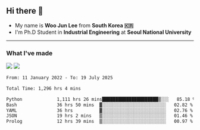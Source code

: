 ## Hi there 👋

- My name is **Woo Jun Lee** from **South Korea 🇰🇷**
- I'm Ph.D Student in **Industrial Engineering** at **Seoul National University**

---

### What I've made

<a href="https://share.streamlit.io/tomtom1103/kuiai_hackathon_2022/main/JL_app.py"><img src="https://img.shields.io/badge/Journey Lee-161B22?style=for-the-badge&logo=streamlit&logoColor=FF4B4B"/></a> <a href="https://jeon-100.github.io/Dangzang/"><img src="https://img.shields.io/badge/당신을 위한 장학금, 당장!-161B22?style=for-the-badge&logo=react&logoColor=#61DAFB"/></a>

<!--START_SECTION:waka-->

```txt
From: 11 January 2022 - To: 19 July 2025

Total Time: 1,296 hrs 4 mins

Python             1,111 hrs 26 mins█████████████████████▒░░░   85.18 %
Bash               36 hrs 50 mins  ▓░░░░░░░░░░░░░░░░░░░░░░░░   02.82 %
YAML               36 hrs          ▓░░░░░░░░░░░░░░░░░░░░░░░░   02.76 %
JSON               19 hrs 2 mins   ▒░░░░░░░░░░░░░░░░░░░░░░░░   01.46 %
Prolog             12 hrs 39 mins  ▒░░░░░░░░░░░░░░░░░░░░░░░░   00.97 %
```

<!--END_SECTION:waka-->

